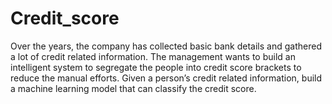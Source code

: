 # Credit_score
Over the years, the company has collected basic bank details and gathered a lot of credit related information. The management wants to build an intelligent system to segregate the people into credit score brackets to reduce the manual efforts. Given a person’s credit related information, build a machine learning model that can classify the credit score.
